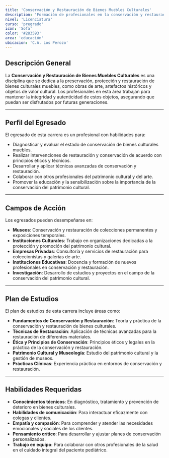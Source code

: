 ```yaml
---
title: 'Conservación y Restauración de Bienes Muebles Culturales'
description: 'Formación de profesionales en la conservación y restauración de bienes culturales.'
nivel: 'Licenciatura'
curso: 'pregrado'
icon: 'Sofa'
color: '#283593'
area: 'educación'
ubicacion: 'C.A. Los Perozo'
---
```

## Descripción General
La **Conservación y Restauración de Bienes Muebles Culturales** es una disciplina que se dedica a la preservación, protección y restauración de bienes culturales muebles, como obras de arte, artefactos históricos y objetos de valor cultural. Los profesionales en esta área trabajan para mantener la integridad y autenticidad de estos objetos, asegurando que puedan ser disfrutados por futuras generaciones.

---

## Perfil del Egresado
El egresado de esta carrera es un profesional con habilidades para:
- Diagnosticar y evaluar el estado de conservación de bienes culturales muebles.
- Realizar intervenciones de restauración y conservación de acuerdo con principios éticos y técnicos.
- Desarrollar y aplicar técnicas avanzadas de conservación y restauración.
- Colaborar con otros profesionales del patrimonio cultural y del arte.
- Promover la educación y la sensibilización sobre la importancia de la conservación del patrimonio cultural.

---

## Campos de Acción
Los egresados pueden desempeñarse en:
- **Museos**: Conservación y restauración de colecciones permanentes y exposiciones temporales.
- **Instituciones Culturales**: Trabajo en organizaciones dedicadas a la protección y promoción del patrimonio cultural.
- **Empresas Privadas**: Consultoría y servicios de restauración para coleccionistas y galerías de arte.
- **Instituciones Educativas**: Docencia y formación de nuevos profesionales en conservación y restauración.
- **Investigación**: Desarrollo de estudios y proyectos en el campo de la conservación del patrimonio cultural.

---

## Plan de Estudios
El plan de estudios de esta carrera incluye áreas como:
- **Fundamentos de Conservación y Restauración**: Teoría y práctica de la conservación y restauración de bienes culturales.
- **Técnicas de Restauración**: Aplicación de técnicas avanzadas para la restauración de diferentes materiales.
- **Ética y Principios de Conservación**: Principios éticos y legales en la práctica de la conservación y restauración.
- **Patrimonio Cultural y Museología**: Estudio del patrimonio cultural y la gestión de museos.
- **Prácticas Clínicas**: Experiencia práctica en entornos de conservación y restauración.

---

## Habilidades Requeridas
- **Conocimientos técnicos**: En diagnóstico, tratamiento y prevención de deterioro en bienes culturales.
- **Habilidades de comunicación**: Para interactuar eficazmente con colegas y clientes.
- **Empatía y compasión**: Para comprender y atender las necesidades emocionales y sociales de los clientes.
- **Pensamiento crítico**: Para desarrollar y ajustar planes de conservación personalizados.
- **Trabajo en equipo**: Para colaborar con otros profesionales de la salud en el cuidado integral del paciente pediátrico.
